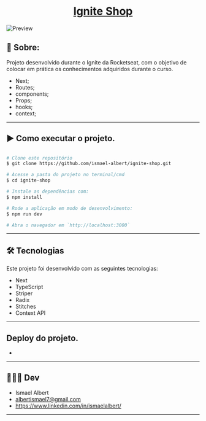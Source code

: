 <h1 align="center">
    <a href="#"> Ignite Shop </a>
</h1>

![Preview](https://github.com/ismael-albert/ignite-shop/blob/main/igniteshop.gif)

## 📄 Sobre:

Projeto desenvolvido durante o Ignite da Rocketseat, com o objetivo de colocar em prática os conhecimentos adquiridos durante o curso.

- Next;
- Routes;
- components;
- Props; 
- hooks;
- context;
---

## ▶️ Como executar o projeto.

```bash

# Clone este repositório
$ git clone https://github.com/ismael-albert/ignite-shop.git

# Acesse a pasta do projeto no terminal/cmd
$ cd ignite-shop

# Instale as dependências com:
$ npm install

# Rode a aplicação em modo de desenvolvimento:
$ npm run dev

# Abra o navegador em `http://localhost:3000`
```
---

## 🛠 Tecnologias

Este projeto foi desenvolvido com as seguintes tecnologias:

- Next
- TypeScript
- Striper
- Radix
- Stitches
- Context API

---
## Deploy do projeto.
-

---
## 🧑🏽‍💻 Dev

- Ismael Albert
- albertismael7@gmail.com
- https://www.linkedin.com/in/ismaelalbert/

---
